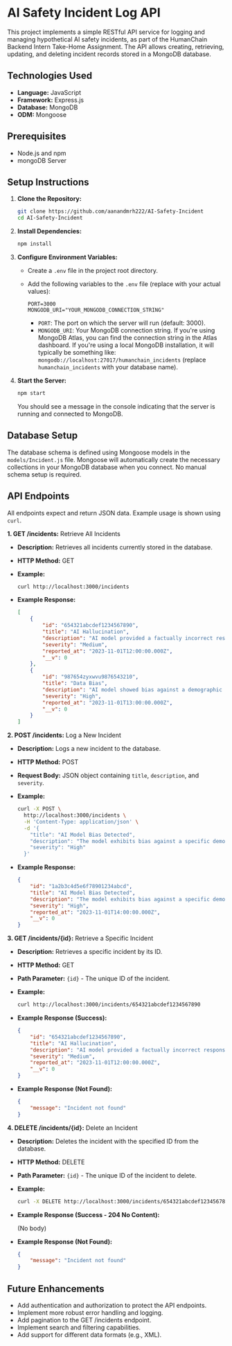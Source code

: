# AI Safety Incident Log API

This project implements a simple RESTful API service for logging and managing hypothetical AI safety incidents, as part of the HumanChain Backend Intern Take-Home Assignment. The API allows creating, retrieving, updating, and deleting incident records stored in a MongoDB database.

## Technologies Used

*   **Language:** JavaScript
*   **Framework:** Express.js
*   **Database:** MongoDB
*   **ODM:** Mongoose


## Prerequisites

*   Node.js and npm
*   mongoDB Server

## Setup Instructions

1.  **Clone the Repository:**
    ```bash
    git clone https://github.com/aanandmrh222/AI-Safety-Incident
    cd AI-Safety-Incident
    ```

2.  **Install Dependencies:**
    ```bash
    npm install
    ```

3.  **Configure Environment Variables:**
    *   Create a `.env` file in the project root directory.
    *   Add the following variables to the `.env` file (replace with your actual values):

        ```
        PORT=3000
        MONGODB_URI="YOUR_MONGODB_CONNECTION_STRING"
        ```

        *   `PORT`:  The port on which the server will run (default: 3000).
        *   `MONGODB_URI`: Your MongoDB connection string.  If you're using MongoDB Atlas, you can find the connection string in the Atlas dashboard.  If you're using a local MongoDB installation, it will typically be something like: `mongodb://localhost:27017/humanchain_incidents` (replace `humanchain_incidents` with your database name).

4.  **Start the Server:**
    ```bash
    npm start
    ```

    You should see a message in the console indicating that the server is running and connected to MongoDB.

## Database Setup

The database schema is defined using Mongoose models in the `models/Incident.js` file. Mongoose will automatically create the necessary collections in your MongoDB database when you connect. No manual schema setup is required.

## API Endpoints

All endpoints expect and return JSON data. Example usage is shown using `curl`.

**1. GET /incidents:** Retrieve All Incidents

*   **Description:** Retrieves all incidents currently stored in the database.
*   **HTTP Method:** GET
*   **Example:**

    ```bash
    curl http://localhost:3000/incidents
    ```

*   **Example Response:**

    ```json
    [
        {
            "id": "654321abcdef1234567890",
            "title": "AI Hallucination",
            "description": "AI model provided a factually incorrect response.",
            "severity": "Medium",
            "reported_at": "2023-11-01T12:00:00.000Z",
            "__v": 0
        },
        {
            "id": "987654zyxwvu9876543210",
            "title": "Data Bias",
            "description": "AI model showed bias against a demographic group.",
            "severity": "High",
            "reported_at": "2023-11-01T13:00:00.000Z",
            "__v": 0
        }
    ]
    ```

**2. POST /incidents:** Log a New Incident

*   **Description:** Logs a new incident to the database.
*   **HTTP Method:** POST
*   **Request Body:** JSON object containing `title`, `description`, and `severity`.

*   **Example:**

    ```bash
    curl -X POST \
      http://localhost:3000/incidents \
      -H 'Content-Type: application/json' \
      -d '{
        "title": "AI Model Bias Detected",
        "description": "The model exhibits bias against a specific demographic group.",
        "severity": "High"
      }'
    ```

*   **Example Response:**

    ```json
    {
        "id": "1a2b3c4d5e6f78901234abcd",
        "title": "AI Model Bias Detected",
        "description": "The model exhibits bias against a specific demographic group.",
        "severity": "High",
        "reported_at": "2023-11-01T14:00:00.000Z",
        "__v": 0
    }
    ```

**3. GET /incidents/{id}:** Retrieve a Specific Incident

*   **Description:** Retrieves a specific incident by its ID.
*   **HTTP Method:** GET
*   **Path Parameter:** `{id}` - The unique ID of the incident.

*   **Example:**

    ```bash
    curl http://localhost:3000/incidents/654321abcdef1234567890
    ```

*   **Example Response (Success):**

    ```json
    {
        "id": "654321abcdef1234567890",
        "title": "AI Hallucination",
        "description": "AI model provided a factually incorrect response.",
        "severity": "Medium",
        "reported_at": "2023-11-01T12:00:00.000Z",
        "__v": 0
    }
    ```

*   **Example Response (Not Found):**

    ```json
    {
        "message": "Incident not found"
    }
    ```

**4. DELETE /incidents/{id}:** Delete an Incident

*   **Description:** Deletes the incident with the specified ID from the database.
*   **HTTP Method:** DELETE
*   **Path Parameter:** `{id}` - The unique ID of the incident to delete.

*   **Example:**

    ```bash
    curl -X DELETE http://localhost:3000/incidents/654321abcdef1234567890
    ```

*   **Example Response (Success - 204 No Content):**

    (No body)

*   **Example Response (Not Found):**

    ```json
    {
        "message": "Incident not found"
    }
    ```


## Future Enhancements

*   Add authentication and authorization to protect the API endpoints.
*   Implement more robust error handling and logging.
*   Add pagination to the GET /incidents endpoint.
*   Implement search and filtering capabilities.
*   Add support for different data formats (e.g., XML).
